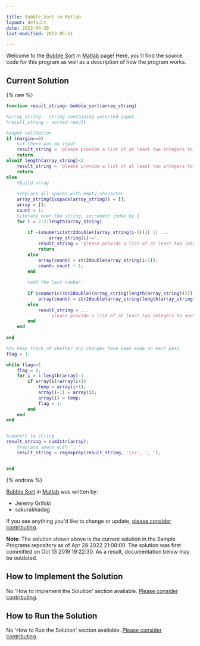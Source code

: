 ```yaml
---

title: Bubble Sort in Matlab
layout: default
date: 2022-04-28
last-modified: 2022-05-11

---
```


Welcome to the [Bubble Sort](https://sampleprograms.io/projects/bubble-sort) in [Matlab](https://sampleprograms.io/languages/matlab) page! Here, you'll find the source code for this program as well as a description of how the program works.

## Current Solution

{% raw %}

```matlab
function result_string= bubble_sort(array_string)

%array_string - string containing unsorted input
%result_string - sorted result 

%input validation
if (nargin==0)
    %if there was no input
    result_string = 'please provide a list of at least two integers to sort in the format "1, 2, 3, 4, 5"';
    return
elseif length(array_string)<2
    result_string = 'please provide a list of at least two integers to sort in the format "1, 2, 3, 4, 5"';  
    return
else
    %build array
    
    %replace all spaces with empty character
    array_string(isspace(array_string)) = [];
    array = [];
    count = 1;
    %iterate over the string, increment index by 2
    for i = 2:2:length(array_string)
        
        if ~isnumeric(str2double((array_string(i-1)))) || ...
                array_string(i)~=','
            result_string = 'please provide a list of at least two integers to sort in the format "1, 2, 3, 4, 5"';
            return
        else   
            array(count) = str2double(array_string(i-1));
            count= count + 1;
        end
        
        %add the last number
        
        if isnumeric(str2double((array_string(length(array_string)))))
            array(count) = str2double(array_string(length(array_string)));
        else
            result_string = ...
                'please provide a list of at least two integers to sort in the format "1, 2, 3, 4, 5"';
        end
    end    
          
end

%to keep track of whether any changes have been made on each pass
flag = 1;

while flag==1
    flag = 0;
    for i = 1:length(array)-1
        if array(i)>array(i+1)
            temp = array(i+1);
            array(i+1) = array(i);
            array(i) = temp;
            flag = 1;
        end
    end
end


%convert to string
result_string = num2str(array);
    %replace space with ', '
    result_string = regexprep(result_string, '\s+', ', ');


end
```

{% endraw %}

[Bubble Sort](https://sampleprograms.io/projects/bubble-sort) in [Matlab](https://sampleprograms.io/languages/matlab) was written by:

- Jeremy Grifski
- sakurakhadag

If you see anything you'd like to change or update, [please consider contributing](https://github.com/TheRenegadeCoder/sample-programs).

**Note**: The solution shown above is the current solution in the Sample Programs repository as of Apr 28 2022 21:08:00. The solution was first committed on Oct 13 2019 19:22:30. As a result, documentation below may be outdated.

## How to Implement the Solution

No 'How to Implement the Solution' section available. [Please consider contributing](https://github.com/TheRenegadeCoder/sample-programs-website).

## How to Run the Solution

No 'How to Run the Solution' section available. [Please consider contributing](https://github.com/TheRenegadeCoder/sample-programs-website).